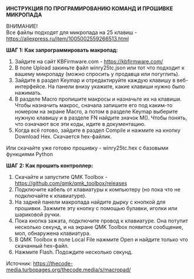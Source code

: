 **ИНСТРУКЦИЯ ПО ПРОГРАМИРОВАНИЮ КОМАНД И ПРОШИВКЕ МИКРОПАДА**   

ВНИМАНИЕ!   
Все файлы подходят для микропада на 25 клавиш - https://aliexpress.ru/item/1005002559266513.html   

**ШАГ 1: Как запрограммировать макропад:** 
1. Зайдите на сайт KBFirmware.com - https://kbfirmware.com/  
1. В поле Upload закиньте файл winry25tc.json или тот что подходит к вашему микропаду (можно спросить у продавца или погуглить).    
1. Зайдите в раздел Keymap и отредактируйте каждую клавишу в веб-интерфейсе. На панели внизу укажите, какие клавиши нужно было нажимать.     
1. В разделе Macro пропишите макросы и назначьте их на клавиши. Чтобы назначить макрос, сначала запишите его под каким-то номером на экране Macro, а потом в разделе Keymap выберите нужную клавишу и в разделе FN найдите значок M(). Чтобы понять, что означают все эти коды, идите в документацию.    
1. Когда всё готово, зайдите в раздел Compile и нажмите на кнопку Download Hex. Скачается hex-файлик.    
   
Или скачайте уже готовю прошивку - winry25tc.hex с базовыми функциями Python    
    
**ШАГ 2: Как прошить контроллер:**  
1. Скачайте и запустите QMK Toolbox - https://github.com/qmk/qmk_toolbox/releases   
1. Подключите кабель от клавиатуры к компьютеру (но пока что не подключайте к клавиатуре).   
1. На задней панели макропада найдите дырку с кнопкой для прошивки. Зажмите эту кнопку с помощью булавки, иголки или шариковой ручки.   
1. Пока кнопка зажата, подключите провод к клавиатуре. Она потупит несколько секунд, и на экране QMK Toolbox появится сообщение, мол, обнаружена клавиатура.    
1. В QMK Toolbox в поле Local File нажмите Open и найдите только что скачанный hex-файл.   
1. Нажмите Flash. Подождите несколько секунд. 

Источник: https://thecode-media.turbopages.org/thecode.media/s/macropad/
